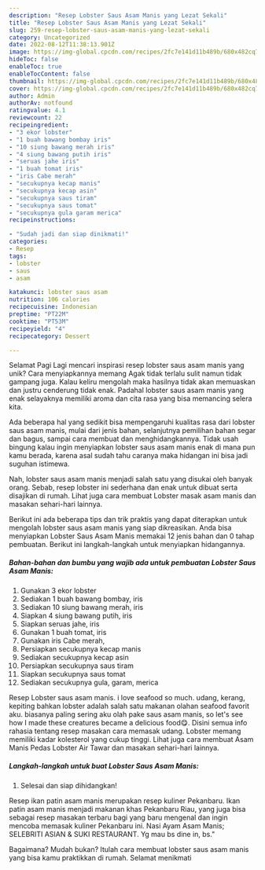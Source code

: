 ```yaml
---
description: "Resep Lobster Saus Asam Manis yang Lezat Sekali"
title: "Resep Lobster Saus Asam Manis yang Lezat Sekali"
slug: 259-resep-lobster-saus-asam-manis-yang-lezat-sekali
category: Uncategorized
date: 2022-08-12T11:38:13.901Z
image: https://img-global.cpcdn.com/recipes/2fc7e141d11b489b/680x482cq70/lobster-saus-asam-manis-foto-resep-utama.jpg
hideToc: false
enableToc: true
enableTocContent: false
thumbnail: https://img-global.cpcdn.com/recipes/2fc7e141d11b489b/680x482cq70/lobster-saus-asam-manis-foto-resep-utama.jpg
cover: https://img-global.cpcdn.com/recipes/2fc7e141d11b489b/680x482cq70/lobster-saus-asam-manis-foto-resep-utama.jpg
author: Admin
authorAv: notfound
ratingvalue: 4.1
reviewcount: 22
recipeingredient:
- "3 ekor lobster"
- "1 buah bawang bombay iris"
- "10 siung bawang merah iris"
- "4 siung bawang putih iris"
- "seruas jahe iris"
- "1 buah tomat iris"
- "iris Cabe merah"
- "secukupnya kecap manis"
- "secukupnya kecap asin"
- "secukupnya saus tiram"
- "secukupnya saus tomat"
- "secukupnya gula garam merica"
recipeinstructions:

- "Sudah jadi dan siap dinikmati!"
categories:
- Resep
tags:
- lobster
- saus
- asam

katakunci: lobster saus asam 
nutrition: 106 calories
recipecuisine: Indonesian
preptime: "PT22M"
cooktime: "PT53M"
recipeyield: "4"
recipecategory: Dessert

---
```



Selamat Pagi Lagi mencari inspirasi resep lobster saus asam manis yang unik? Cara menyiapkannya memang Agak tidak terlalu sulit namun tidak gampang juga. Kalau keliru mengolah maka hasilnya tidak akan memuaskan dan justru cenderung tidak enak. Padahal lobster saus asam manis yang enak selayaknya memiliki aroma dan cita rasa yang bisa memancing selera kita.


Ada beberapa hal yang sedikit bisa mempengaruhi kualitas rasa dari lobster saus asam manis, mulai dari jenis bahan, selanjutnya pemilihan bahan segar dan bagus, sampai cara membuat dan menghidangkannya. Tidak usah bingung kalau ingin menyiapkan lobster saus asam manis enak di mana pun kamu berada, karena asal sudah tahu caranya maka hidangan ini bisa jadi suguhan istimewa.

Nah, lobster saus asam manis menjadi salah satu yang disukai oleh banyak orang. Sebab, resep lobster ini sederhana dan enak untuk dibuat serta disajikan di rumah. Lihat juga cara membuat Lobster masak asam manis dan masakan sehari-hari lainnya.


Berikut ini ada beberapa tips dan trik praktis yang dapat diterapkan untuk mengolah lobster saus asam manis yang siap dikreasikan. Anda bisa menyiapkan Lobster Saus Asam Manis memakai 12 jenis bahan dan 0 tahap pembuatan. Berikut ini langkah-langkah untuk menyiapkan hidangannya.

<!--inarticleads1-->

##### Bahan-bahan dan bumbu yang wajib ada untuk pembuatan Lobster Saus Asam Manis:

1. Gunakan 3 ekor lobster
1. Sediakan 1 buah bawang bombay, iris
1. Sediakan 10 siung bawang merah, iris
1. Siapkan 4 siung bawang putih, iris
1. Siapkan seruas jahe, iris
1. Gunakan 1 buah tomat, iris
1. Gunakan iris Cabe merah,
1. Persiapkan secukupnya kecap manis
1. Sediakan secukupnya kecap asin
1. Persiapkan secukupnya saus tiram
1. Siapkan secukupnya saus tomat
1. Sediakan secukupnya gula, garam, merica


Resep Lobster saus asam manis. i love seafood so much. udang, kerang, kepiting bahkan lobster adalah salah satu makanan olahan seafood favorit aku. biasanya paling sering aku olah pake saus asam manis, so let&#39;s see how I made these creatures became a delicious food😋. Disini semua info rahasia tentang resep masakan cara memasak udang. Lobster memang memiliki kadar kolesterol yang cukup tinggi. Lihat juga cara membuat Asam Manis Pedas Lobster Air Tawar dan masakan sehari-hari lainnya. 

<!--inarticleads2-->

##### Langkah-langkah untuk buat Lobster Saus Asam Manis:


1. Selesai dan siap dihidangkan!

Resep ikan patin asam manis merupakan resep kuliner Pekanbaru. Ikan patin asam manis menjadi makanan khas Pekanbaru Riau, yang juga bisa sebagai resep masakan terbaru bagi yang baru mengenal dan ingin mencoba memasak kuliner Pekanbaru ini. Nasi Ayam Asam Manis; SELEBRITI ASIAN &amp; SUKI RESTAURANT. Yg mau bs dine in, bs.&#34; 

Bagaimana? Mudah bukan? Itulah cara membuat lobster saus asam manis yang bisa kamu praktikkan di rumah. Selamat menikmati
